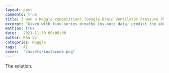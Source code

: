 ```yaml
---
layout: post
comments: true
title: I won a Kaggle competition! (Google Brain Ventilator Pressure Prediction)
excerpt: "Given with time-series breathe ins-outs data, predict the abnormalities of breaths in any arbitrary time"
mathjax: true
date:   2021-11-30 00:00:00
author: Kha Vo
categories: Kaggle
tags:	AI
cover:  "/assets/instacode.png"
---
```


The solution.
